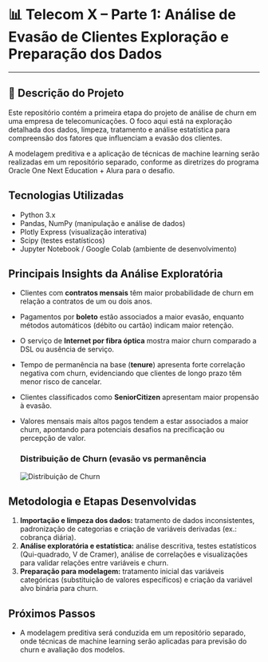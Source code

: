 # 📊 Telecom X – Parte 1: Análise de Evasão de Clientes Exploração e Preparação dos Dados
---

## 📌 Descrição do Projeto  
Este repositório contém a primeira etapa do projeto de análise de churn em uma empresa de telecomunicações. O foco aqui está na exploração detalhada dos dados, limpeza, tratamento e análise estatística para compreensão dos fatores que influenciam a evasão dos clientes.  

A modelagem preditiva e a aplicação de técnicas de machine learning serão realizadas em um repositório separado, conforme as diretrizes do programa Oracle One Next Education + Alura para o desafio.  

## Tecnologias Utilizadas  
- Python 3.x  
- Pandas, NumPy (manipulação e análise de dados)  
- Plotly Express (visualização interativa)  
- Scipy (testes estatísticos)  
- Jupyter Notebook / Google Colab (ambiente de desenvolvimento)  


## Principais Insights da Análise Exploratória  
- Clientes com **contratos mensais** têm maior probabilidade de churn em relação a contratos de um ou dois anos.  
- Pagamentos por **boleto** estão associados a maior evasão, enquanto métodos automáticos (débito ou cartão) indicam maior retenção.  
- O serviço de **Internet por fibra óptica** mostra maior churn comparado a DSL ou ausência de serviço.  
- Tempo de permanência na base (**tenure**) apresenta forte correlação negativa com churn, evidenciando que clientes de longo prazo têm menor risco de cancelar.  
- Clientes classificados como **SeniorCitizen** apresentam maior propensão à evasão.  
- Valores mensais mais altos pagos tendem a estar associados a maior churn, apontando para potenciais desafios na precificação ou percepção de valor.

  ### Distribuição de Churn (evasão vs permanência
  ![Distribuição de Churn]()

## Metodologia e Etapas Desenvolvidas  
1. **Importação e limpeza dos dados:** tratamento de dados inconsistentes, padronização de categorias e criação de variáveis derivadas (ex.: cobrança diária).  
2. **Análise exploratória e estatística:** análise descritiva, testes estatísticos (Qui-quadrado, V de Cramer), análise de correlações e visualizações para validar relações entre variáveis e churn.  
3. **Preparação para modelagem:** tratamento inicial das variáveis categóricas (substituição de valores específicos) e criação da variável alvo binária para churn.  

## Próximos Passos  
- A modelagem preditiva será conduzida em um repositório separado, onde técnicas de machine learning serão aplicadas para previsão do churn e avaliação dos modelos.  



